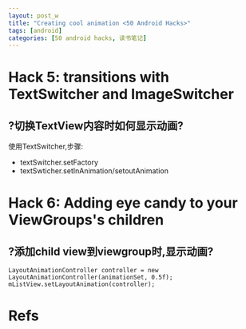 ```yaml
---
layout: post_w
title: "Creating cool animation <50 Android Hacks>"
tags: [android] 
categories: [50 android hacks, 读书笔记]
---
```


# Hack 5: transitions with TextSwitcher and ImageSwitcher

## ?切换TextView内容时如何显示动画?
使用TextSwitcher,步骤:
- textSwitcher.setFactory
- textSwticher.setInAnimation/setoutAnimation

# Hack 6: Adding eye candy to your ViewGroups's children

## ?添加child view到viewgroup时,显示动画?
	LayoutAnimationController controller = new LayoutAnimationController(animationSet, 0.5f);
	mListView.setLayoutAnimation(controller);


# Refs
